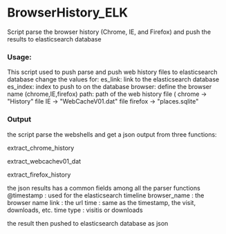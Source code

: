 # BrowserHistory_ELK
Script parse the browser history (Chrome, IE, and Firefox) and push the results to elasticsearch database



### Usage: 
This script used to push parse and push web history files to elasticsearch database
change the values for:
es_link: link to the elasticsearch database
es_index: index to push to on the database
browser: define the browser name (chrome,IE,firefox)
path: path of the web history file (
	chrome 	-> "History" file
	IE 		-> "WebCacheV01.dat" file
	firefox -> "places.sqlite"


### Output

the script parse the webshells and get a json output from three functions:

extract_chrome_history

extract_webcachev01_dat

extract_firefox_history

the json results has a common fields among all the parser functions
@timestamp    : used for the elasticsearch timeline
browser_name  : the browser name 
link          : the url
time          : same as the timestamp, the visit, downloads, etc. time
type          : visitis or downloads

the result then pushed to elasticsearch database as json
